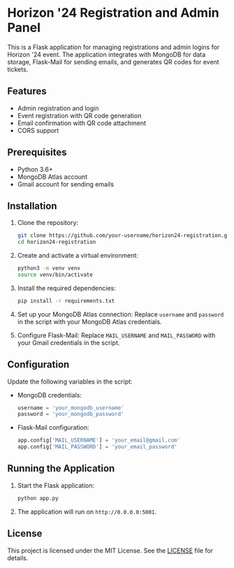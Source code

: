 # Horizon '24 Registration and Admin Panel

This is a Flask application for managing registrations and admin logins for Horizon '24 event. The application integrates with MongoDB for data storage, Flask-Mail for sending emails, and generates QR codes for event tickets.

## Features

- Admin registration and login
- Event registration with QR code generation
- Email confirmation with QR code attachment
- CORS support

## Prerequisites

- Python 3.6+
- MongoDB Atlas account
- Gmail account for sending emails

## Installation

1. Clone the repository:
    ```sh
    git clone https://github.com/your-username/horizon24-registration.git
    cd horizon24-registration
    ```

2. Create and activate a virtual environment:
    ```sh
    python3 -m venv venv
    source venv/bin/activate
    ```

3. Install the required dependencies:
    ```sh
    pip install -r requirements.txt
    ```

4. Set up your MongoDB Atlas connection:
    Replace `username` and `password` in the script with your MongoDB Atlas credentials.

5. Configure Flask-Mail:
    Replace `MAIL_USERNAME` and `MAIL_PASSWORD` with your Gmail credentials in the script.

## Configuration

Update the following variables in the script:

- MongoDB credentials:
    ```python
    username = 'your_mongodb_username'
    password = 'your_mongodb_password'
    ```

- Flask-Mail configuration:
    ```python
    app.config['MAIL_USERNAME'] = 'your_email@gmail.com'
    app.config['MAIL_PASSWORD'] = 'your_email_password'
    ```

## Running the Application

1. Start the Flask application:
    ```sh
    python app.py
    ```

2. The application will run on `http://0.0.0.0:5001`.


## License

This project is licensed under the MIT License. See the [LICENSE](LICENSE) file for details.
